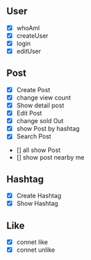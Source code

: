 ## User

- [x] whoAmI
- [x] createUser
- [x] login
- [x] editUser

## Post

- [x] Create Post
- [x] change view count
- [x] Show detail post
- [x] Edit Post
- [x] change sold Out
- [x] show Post by hashtag
- [x] Search Post
- [] all show Post
- [] show post nearby me

## Hashtag

- [x] Create Hashtag
- [x] Show Hashtag

## Like

- [x] connet like
- [x] connet unlike

